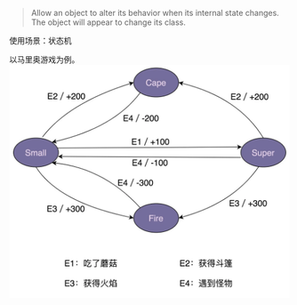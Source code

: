 > Allow an object to alter its behavior when its internal state changes. The object will appear to change its class.

使用场景：状态机

以马里奥游戏为例。
![img.png](img.png)

